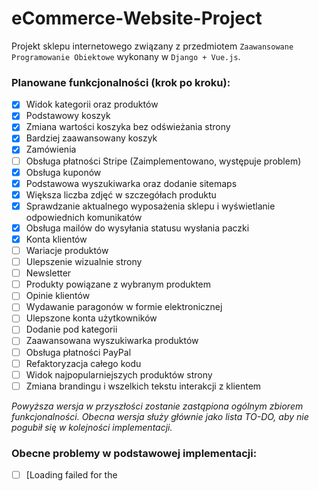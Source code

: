 # eCommerce-Website-Project

Projekt sklepu internetowego związany z przedmiotem `Zaawansowane Programowanie Obiektowe` wykonany w `Django + Vue.js`.

### Planowane funkcjonalności (krok po kroku):
- [x] Widok kategorii oraz produktów
- [x] Podstawowy koszyk
- [x] Zmiana wartości koszyka bez odświeżania strony
- [x] Bardziej zaawansowany koszyk
- [x] Zamówienia
- [ ] Obsługa płatności Stripe (Zaimplementowano, występuje problem)
- [x] Obsługa kuponów
- [x] Podstawowa wyszukiwarka oraz dodanie sitemaps
- [x] Większa liczba zdjęć w szczegółach produktu
- [x] Sprawdzanie aktualnego wyposażenia sklepu i wyświetlanie odpowiednich komunikatów
- [x] Obsługa mailów do wysyłania statusu wysłania paczki
- [x] Konta klientów
- [ ] Wariacje produktów
- [ ] Ulepszenie wizualnie strony
- [ ] Newsletter
- [ ] Produkty powiązane z wybranym produktem
- [ ] Opinie klientów
- [ ] Wydawanie paragonów w formie elektronicznej
- [ ] Ulepszone konta użytkowników
- [ ] Dodanie pod kategorii
- [ ] Zaawansowana wyszukiwarka produktów
- [ ] Obsługa płatności PayPal 
- [ ] Refaktoryzacja całego kodu
- [ ] Widok najpopularniejszych produktów strony
- [ ] Zmiana brandingu i wszelkich tekstu interakcji z klientem

*Powyższa wersja w przyszłości zostanie zastąpiona ogólnym zbiorem funkcjonalności. Obecna wersja służy głównie jako lista TO-DO, aby nie pogubił się w kolejności implementacji.*

### Obecne problemy w podstawowej implementacji:
- [ ] [Loading failed for the <script> with source “https://js.stripe.com/v3/”](https://github.com/JakubKujawa/eCommerce-Website-Project/issues/1)
